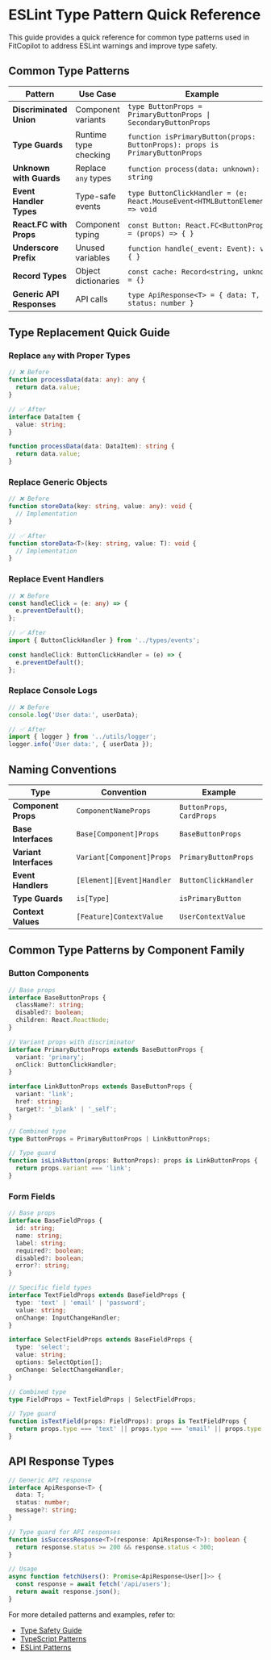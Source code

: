 # ESLint Type Pattern Quick Reference

This guide provides a quick reference for common type patterns used in FitCopilot to address ESLint warnings and improve type safety.

## Common Type Patterns

| Pattern | Use Case | Example |
|---------|----------|---------|
| **Discriminated Union** | Component variants | `type ButtonProps = PrimaryButtonProps \| SecondaryButtonProps` |
| **Type Guards** | Runtime type checking | `function isPrimaryButton(props: ButtonProps): props is PrimaryButtonProps` |
| **Unknown with Guards** | Replace `any` types | `function process(data: unknown): string` |
| **Event Handler Types** | Type-safe events | `type ButtonClickHandler = (e: React.MouseEvent<HTMLButtonElement>) => void` |
| **React.FC with Props** | Component typing | `const Button: React.FC<ButtonProps> = (props) => { }` |
| **Underscore Prefix** | Unused variables | `function handle(_event: Event): void { }` |
| **Record Types** | Object dictionaries | `const cache: Record<string, unknown> = {}` |
| **Generic API Responses** | API calls | `type ApiResponse<T> = { data: T, status: number }` |

## Type Replacement Quick Guide

### Replace `any` with Proper Types

```typescript
// ❌ Before
function processData(data: any): any {
  return data.value;
}

// ✅ After
interface DataItem {
  value: string;
}

function processData(data: DataItem): string {
  return data.value;
}
```

### Replace Generic Objects

```typescript
// ❌ Before
function storeData(key: string, value: any): void {
  // Implementation
}

// ✅ After
function storeData<T>(key: string, value: T): void {
  // Implementation
}
```

### Replace Event Handlers

```typescript
// ❌ Before
const handleClick = (e: any) => {
  e.preventDefault();
};

// ✅ After
import { ButtonClickHandler } from '../types/events';

const handleClick: ButtonClickHandler = (e) => {
  e.preventDefault();
};
```

### Replace Console Logs

```typescript
// ❌ Before
console.log('User data:', userData);

// ✅ After
import { logger } from '../utils/logger';
logger.info('User data:', { userData });
```

## Naming Conventions

| Type | Convention | Example |
|------|------------|---------|
| **Component Props** | `ComponentNameProps` | `ButtonProps`, `CardProps` |
| **Base Interfaces** | `Base[Component]Props` | `BaseButtonProps` |
| **Variant Interfaces** | `Variant[Component]Props` | `PrimaryButtonProps` |
| **Event Handlers** | `[Element][Event]Handler` | `ButtonClickHandler` |
| **Type Guards** | `is[Type]` | `isPrimaryButton` |
| **Context Values** | `[Feature]ContextValue` | `UserContextValue` |

## Common Type Patterns by Component Family

### Button Components

```typescript
// Base props
interface BaseButtonProps {
  className?: string;
  disabled?: boolean;
  children: React.ReactNode;
}

// Variant props with discriminator
interface PrimaryButtonProps extends BaseButtonProps {
  variant: 'primary';
  onClick: ButtonClickHandler;
}

interface LinkButtonProps extends BaseButtonProps {
  variant: 'link';
  href: string;
  target?: '_blank' | '_self';
}

// Combined type
type ButtonProps = PrimaryButtonProps | LinkButtonProps;

// Type guard
function isLinkButton(props: ButtonProps): props is LinkButtonProps {
  return props.variant === 'link';
}
```

### Form Fields

```typescript
// Base props
interface BaseFieldProps {
  id: string;
  name: string;
  label: string;
  required?: boolean;
  disabled?: boolean;
  error?: string;
}

// Specific field types
interface TextFieldProps extends BaseFieldProps {
  type: 'text' | 'email' | 'password';
  value: string;
  onChange: InputChangeHandler;
}

interface SelectFieldProps extends BaseFieldProps {
  type: 'select';
  value: string;
  options: SelectOption[];
  onChange: SelectChangeHandler;
}

// Combined type
type FieldProps = TextFieldProps | SelectFieldProps;

// Type guard
function isTextField(props: FieldProps): props is TextFieldProps {
  return props.type === 'text' || props.type === 'email' || props.type === 'password';
}
```

## API Response Types

```typescript
// Generic API response
interface ApiResponse<T> {
  data: T;
  status: number;
  message?: string;
}

// Type guard for API responses
function isSuccessResponse<T>(response: ApiResponse<T>): boolean {
  return response.status >= 200 && response.status < 300;
}

// Usage
async function fetchUsers(): Promise<ApiResponse<User[]>> {
  const response = await fetch('/api/users');
  return await response.json();
}
```

For more detailed patterns and examples, refer to:
- [Type Safety Guide](./type-safety-guide.md)
- [TypeScript Patterns](./typescript-patterns.md)
- [ESLint Patterns](./eslint-patterns.md) 